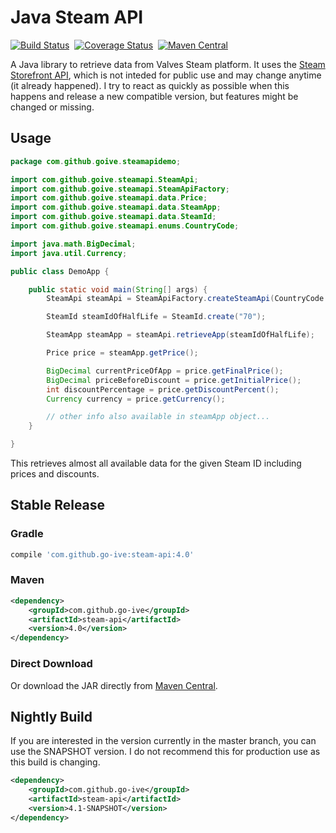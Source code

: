 Java Steam API
=========

[![Build Status](https://travis-ci.org/go-ive/steam-api.svg?branch=master)](https://travis-ci.org/go-ive/steam-api)&nbsp;
[![Coverage Status](https://coveralls.io/repos/go-ive/steam-api/badge.svg?branch=master)](https://coveralls.io/r/go-ive/steam-api?branch=master)&nbsp;
[![Maven Central](https://maven-badges.herokuapp.com/maven-central/com.github.go-ive/steam-api/badge.svg)](https://maven-badges.herokuapp.com/maven-central/com.github.go-ive/steam-api)

A Java library to retrieve data from Valves Steam platform. It uses the [Steam Storefront API](https://wiki.teamfortress.com/wiki/User:RJackson/StorefrontAPI), which is not inteded for public use and may change anytime (it already happened). I try to react as quickly as possible when this happens and release a new compatible version, but features might be changed or missing.

## Usage

```java
package com.github.goive.steamapidemo;

import com.github.goive.steamapi.SteamApi;
import com.github.goive.steamapi.SteamApiFactory;
import com.github.goive.steamapi.data.Price;
import com.github.goive.steamapi.data.SteamApp;
import com.github.goive.steamapi.data.SteamId;
import com.github.goive.steamapi.enums.CountryCode;

import java.math.BigDecimal;
import java.util.Currency;

public class DemoApp {

    public static void main(String[] args) {
        SteamApi steamApi = SteamApiFactory.createSteamApi(CountryCode.AT);

        SteamId steamIdOfHalfLife = SteamId.create("70");

        SteamApp steamApp = steamApi.retrieveApp(steamIdOfHalfLife);

        Price price = steamApp.getPrice();

        BigDecimal currentPriceOfApp = price.getFinalPrice();
        BigDecimal priceBeforeDiscount = price.getInitialPrice();
        int discountPercentage = price.getDiscountPercent();
        Currency currency = price.getCurrency();

        // other info also available in steamApp object...
    }

}
```

This retrieves almost all available data for the given Steam ID including prices and discounts.

## Stable Release

### Gradle

```gradle
compile 'com.github.go-ive:steam-api:4.0'
```

### Maven

```xml
<dependency>
    <groupId>com.github.go-ive</groupId>
    <artifactId>steam-api</artifactId>
    <version>4.0</version>
</dependency>
```

### Direct Download

Or download the JAR directly from [Maven Central](https://oss.sonatype.org/content/repositories/releases/com/github/go-ive/steam-api/4.0/steam-api-4.0.jar).

## Nightly Build

If you are interested in the version currently in the master branch, you can use the SNAPSHOT version. I do not recommend this for production use as this build is changing. 

```xml
<dependency>
    <groupId>com.github.go-ive</groupId>
    <artifactId>steam-api</artifactId>
    <version>4.1-SNAPSHOT</version>
</dependency>
```
